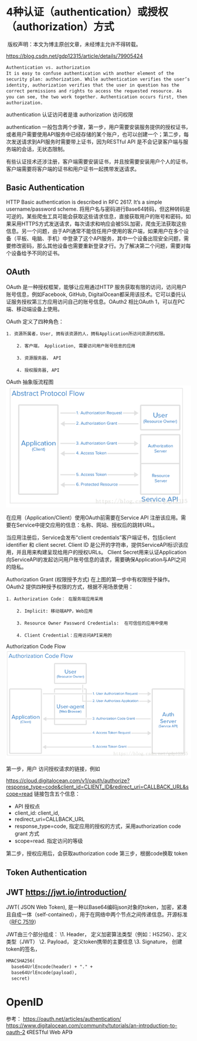  					                   					 				

# 4种认证（authentication）或授权（authorization）方式

​	版权声明：本文为博主原创文章，未经博主允许不得转载。					

https://blog.csdn.net/gdp12315/article/details/79905424				

```
Authentication vs. authorization
It is easy to confuse authentication with another element of the security plan: authorization. While authentication verifies the user’s identity, authorization verifies that the user in question has the correct permissions and rights to access the requested resource. As you can see, the two work together. Authentication occurs first, then authorization.
```

authentication 认证访问者是谁 
 authorization 访问权限

authentication  一般包含两个步骤，第一步，用户需要安装服务提供的授权证书，或者用户需要使用API服务中已经存储的某个账户，也可以创建一个；第二步，每次发送请求到API服务时需要带上证书，因为RESTful  API 是不会记录客户端与服务端的会话，无状态限制。

有些认证技术还涉注册，客户端需要安装证书，并且按需要安装用户个人的证书，客户端需要将客户端的证书和用户证书一起携带发送请求。

## Basic Authentication

HTTP Basic authentication is described in RFC 2617. It’s a simple  username/password scheme.  将用户名与密码进行Base64转码，但这种转码是可逆的。某些爬虫工具可能会获取这些请求信息，直接获取用户的账号和密码，如果采用HTTPS方式发送请求，每次请求和响应会被SSL加密，爬虫无法获取这些信息。另一个问题，由于API通常不能信任用户使用的客户端，如果用户在多个设备（平板、电脑、手机）中登录了这个API服务，其中一个设备出现安全问题，需要修改密码，那么其他设备也需要重新登录才行。为了解决第二个问题，需要对每个设备给予不同的证书。

## OAuth

OAuth 是一种授权框架，能够让应用通过HTTP 服务获取有限的访问，访问用户账号信息，例如Facebook, GitHub,  DigitalOcean都采用该技术。它可以委托认证服务授权第三方应用访问自己的账号信息。OAuth2 相比OAuth  1，可以在PC端、移动端设备上使用。

OAuth 定义了四种角色： 

    1. 资源所属者，User, 拥有该资源的人，拥有Application所访问资源的权限。 

        2. 客户端， Application, 需要访问用户账号信息的应用 

        3. 资源服务器， API 

        4. 授权服务器, API

OAuth 抽象版流程图 
 ![这里写图片描述](assets/20180412103815518.png)

在应用（Application/Client）使用OAuth前需要在Service API 注册该应用。需要在Service中提交应用的信息：名称、网站、授权后的跳转URL。

当应用注册后，Service会发布“client credentials”客户端证书，包括client identifier 和  client secret. Client ID 是公开的字符串，提供ServiceAPI标识该应用，并且用来构建呈现给用户的授权URLs。  Client  Secret用来认证Application向ServiceAPI的发起访问用户账号信息的请求，需要确保Application与API之间的隐私。

Authorization Grant (权限授予方式) 在上图的第一步中有权限授予操作。OAuth2 提供四种授予权限的方式，根据不用场景使用： 

    1. Authorization Code： 在服务端应用采用 

        2. Implicit: 移动端APP，Web应用 

        3. Resource Owner Password Credentials:  在可信任的应用中使用 

        4. Client Credential：应用访问API采用的

Authorization Code Flow 
 ![这里写图片描述](assets/20180412103836207.png)

第一步，用户 访问授权请求的链接，例如

<https://cloud.digitalocean.com/v1/oauth/authorize?response_type=code&client_id=CLIENT_ID&redirect_uri=CALLBACK_URL&scope=read> 
 链接包含五个信息：

- API 授权点
- client_id: client_id, 
- redirect_uri=CALLBACK_URL
- response_type=code, 指定应用的授权的方式，采用authorization code grant 方式
- scope=read. 指定访问的等级

第二步，授权应用后，会获取authorization code 
 第三步，根据code换取 token

## Token Authentication

## JWT  <https://jwt.io/introduction/>

JWT( JSON Web Token), 是一种以Base64编码json对象的token，加密，紧凑且自成一体（self-contained），用于在网络中两个节点之间传递信息。开源标准（[RFC 7519](https://tools.ietf.org/html/rfc7519)）

JWT由三个部分组成： 
 \1. Header， 定义加密算法类型（例如：HS256）、定义类型（JWT） 
 \2. Payload， 定义token携带的主要信息 
 \3. Signature， 创建token的签名，

```
HMACSHA256(
  base64UrlEncode(header) + "." +
  base64UrlEncode(payload),
  secret)
```

# OpenID

参考： 
 <https://oauth.net/articles/authentication/> 
 <https://www.digitalocean.com/community/tutorials/an-introduction-to-oauth-2> 
 《RESTful Web API》